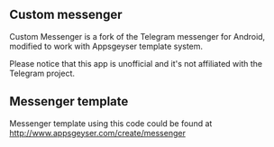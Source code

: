 ## Custom messenger

Custom Messenger is a fork of the Telegram messenger for Android, modified to work with Appsgeyser template system. 

Please notice that this app is unofficial and it's not affiliated with the Telegram project.

## Messenger template
Messenger template using this code could be found at http://www.appsgeyser.com/create/messenger
